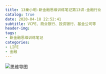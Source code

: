 ```yaml
---
title: 13秦小明-新金融思维训练笔记第13讲-金融行业
catalog: true
date: 2020-04-18 22:52:41
subtitle: VCPE、商业银行、投资银行、基金公司等
header-img:
tags:
- 新金融思维训练笔记
categories:
- LIFE
- 金融
---
```


![思维导图]()